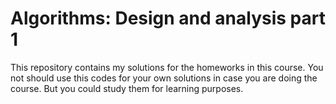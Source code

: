 # Algorithms: Design and analysis part 1

This repository contains my solutions for the homeworks in this course.
You not should use this codes for your own solutions in case you are doing the
course. But you could study them for learning purposes.